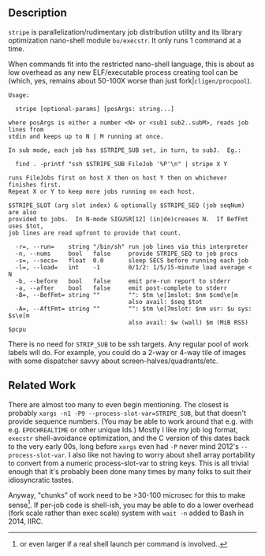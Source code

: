 Description
-----------

`stripe` is parallelization/rudimentary job distribution utility and its library
optimization nano-shell module `bu/execstr`.  It only runs 1 command at a time.

When commands fit into the restricted nano-shell language, this is about as low
overhead as any new ELF/executable process creating tool can be (which, yes,
remains about 50-100X worse than just fork|`cligen/procpool`).

```
Usage:

  stripe [optional-params] [posArgs: string...]

where posArgs is either a number <N> or <sub1 sub2..subM>, reads job lines from
stdin and keeps up to N | M running at once.

In sub mode, each job has $STRIPE_SUB set, in turn, to subJ.  Eg.:

  find . -printf "ssh $STRIPE_SUB FileJob '%P'\n" | stripe X Y

runs FileJobs first on host X then on host Y then on whichever finishes first.
Repeat X or Y to keep more jobs running on each host.

$STRIPE_SLOT (arg slot index) & optionally $STRIPE_SEQ (job seqNum) are also
provided to jobs.  In N-mode SIGUSR[12] (in|de)creases N.  If BefFmt uses $tot,
job lines are read upfront to provide that count.

  -r=, --run=    string "/bin/sh" run job lines via this interpreter
  -n, --nums     bool   false     provide STRIPE_SEQ to job procs
  -s=, --secs=   float  0.0       sleep SECS before running each job
  -l=, --load=   int    -1        0/1/2: 1/5/15-minute load average < N
  -b, --before   bool   false     emit pre-run report to stderr
  -a, --after    bool   false     emit post-complete to stderr
  -B=, --BefFmt= string ""        "": $tm \e[1mslot: $nm $cmd\e[m
                                  also avail: $seq $tot
  -A=, --AftFmt= string ""        "": $tm \e[7mslot: $nm usr: $u sys: $s\e[m
                                  also avail: $w (wall) $m (MiB RSS) $pcpu
```

There is no need for `STRIP_SUB` to be ssh targets.  Any regular pool of work
labels will do.  For example, you could do a 2-way or 4-way tile of images with
some dispatcher savvy about screen-halves/quadrants/etc.

Related Work
------------

There are almost too many to even begin mentioning.  The closest is probably
`xargs -n1 -P9 --process-slot-var=STRIPE_SUB`, but that doesn't provide sequence
numbers.  (You may be able to work around that e.g. with e.g. `EPOCHREALTIME` or
other unique Ids.)  Mostly I like my job log format, `execstr` shell-avoidance
optimization, and the C version of this dates back to the very early 00s, long
before `xargs` even had `-P` never mind 2012's `--process-slot-var`.  I also
like not having to worry about shell array portability to convert from a numeric
process-slot-var to string keys.  This is all trivial enough that it's probably
been done many times by many folks to suit their idiosyncratic tastes.

Anyway, "chunks" of work need to be >30-100 microsec for this to make sense[^1].
If per-job code is shell-ish, you may be able to do a lower overhead (fork scale
rather than exec scale) system with `wait -n` added to Bash in 2014, IIRC.

[^1]: or even larger if a real shell launch per command is involved..
